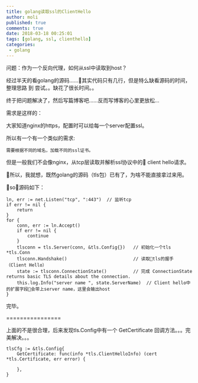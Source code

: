 ```yaml
---
title: golang读取ssl的ClientHello
author: moli
published: true
comments: true
date: 2018-03-18 00:25:01
tags: [golang, ssl, clienthello]
categories:
 - golang
---
```


问题：作为一个反向代理，如何从ssl中读取到host？

经过半天的看golang的源码……其实代码只有几行，但是特么缺看源码的时间，整理思路 到 尝试。。缺花了很长时间。。

终于把问题解决了，然后写篇博客吧……反而写博客的心里更放松…

需求是这样的：

大家知道nginx的https，配置时可以给每一个server配置ssl。

所以有一个有一个类似的需求:

```
需要根据不同的域名，加载不同的ssl证书。
```

但是一般我们不会像nginx，从tcp层读取并解析ssl协议中的 client hello请求。

所以，我就想，既然golang的源码（tls包）已有了，为啥不能直接拿过来用。

so，源码如下：

```golang
ln, err := net.Listen("tcp", ":443")  // 监听tcp
if err != nil {
    return
}
for {
    conn, err := ln.Accept()
    if err != nil {
        continue
    }
    tlsconn = tls.Server(conn, &tls.Config{})   // 初始化一个tls *tls.Conn
    tlsconn.Handshake()                         // 读取tls的握手（Client Hello）
    state := tlsconn.ConnectionState()          // 完成 ConnectionState returns basic TLS details about the connection.
    this.log.Info("server name ", state.ServerName)  // Client hello中的扩展字段会带上server name，这里会输出host
}
```

完毕。

================

上面的不是很合理，后来发现tls.Config中有一个 GetCertificate 回调方法。。。完美解决。。。

```golang
tlsCfg := &tls.Config{
    GetCertificate: func(info *tls.ClientHelloInfo) (cert *tls.Certificate, err error) {

    },
}
```